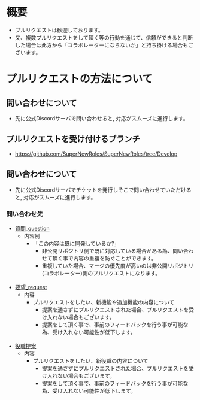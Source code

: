 # 概要
- プルリクエストは歓迎しております。
- 又、複数プルリクエストをして頂く等の行動を通じて、信頼ができると判断した場合は此方から「コラボレーターにならないか」と持ち掛ける場合もございます。

# プルリクエストの方法について
## 問い合わせについて
- 先に公式Discordサーバで問い合わせると, 対応がスムーズに進行します。

## プルリクエストを受け付けるブランチ
- https://github.com/SuperNewRoles/SuperNewRoles/tree/Develop

## 問い合わせについて
- 先に公式Discordサーバでチケットを発行しそこで問い合わせていただけると, 対応がスムーズに進行します。

### 問い合わせ先
- [質問_question](https://discord.com/channels/1019959796289523832/1020209357310398504)
  - 内容例
    - 「この内容は既に開発しているか?」
      - 非公開リポジトリ側で既に対応している場合がある為、問い合わせて頂く事で内容の重複を防ぐことができます。
      - 重複していた場合、マージの優先度が高いのは非公開リポジトリ(コラボレーター)側のプルリクエストになります。<br><br>
- [要望_request](https://discord.com/channels/1019959796289523832/1020225182150955069)
  - 内容
    - プルリクエストをしたい、新機能や追加機能の内容について
      - 提案を通さずにプルリクエストされた場合、プルリクエストを受け入れない場合もございます。
      - 提案をして頂く事で、事前のフィードバックを行う事が可能な為、受け入れない可能性が低下します。<br><br>
- [役職提案](https://discord.com/channels/1019959796289523832/1020318752602075236)
  - 内容
    - プルリクエストをしたい、新役職の内容について
      - 提案を通さずにプルリクエストされた場合、プルリクエストを受け入れない場合もございます。
      - 提案をして頂く事で、事前のフィードバックを行う事が可能な為、受け入れない可能性が低下します。<br><br>